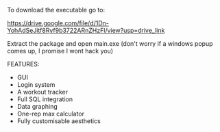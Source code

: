 To download the executable go to:

https://drive.google.com/file/d/1Dn-YohAdSeJitf8Ryf9b3722ARnZHzFl/view?usp=drive_link

Extract the package and open main.exe (don't worry if a windows popup comes up, I promise I wont hack you)


FEATURES:
- GUI
- Login system
- A workout tracker
- Full SQL integration
- Data graphing
- One-rep max calculator
- Fully customisable aesthetics


